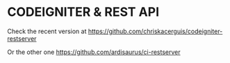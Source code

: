 # CODEIGNITER & REST API
Check the recent version at https://github.com/chriskacerguis/codeigniter-restserver

Or the other one https://github.com/ardisaurus/ci-restserver
